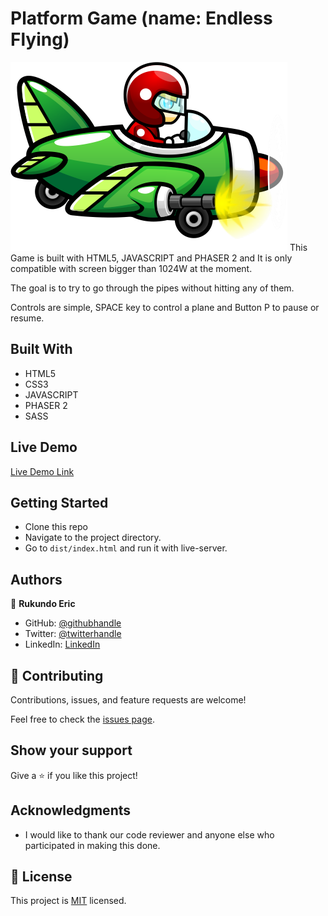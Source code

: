 # Platform Game (name: Endless Flying)
![Image](assets/images/plane.png)
This Game is built with HTML5, JAVASCRIPT and PHASER 2 and It is only compatible with screen bigger than 1024W at the moment. 

The goal is to try to go through the pipes without hitting any of them.

Controls are simple, SPACE key to control a plane and Button P to pause or resume. 

## Built With

- HTML5
- CSS3
- JAVASCRIPT
- PHASER 2
- SASS


## Live Demo

[Live Demo Link](https://rukundoeric.github.io/Endless-Flying/dist/)

## Getting Started

- Clone this repo
- Navigate to the project directory.
- Go to `dist/index.html` and run it with live-server.

## Authors

👤 **Rukundo Eric**

- GitHub: [@githubhandle](https://github.com/rukundoeric)
- Twitter: [@twitterhandle](https://twitter.com/rukundoeric005)
- LinkedIn: [LinkedIn](https://www.linkedin.com/in/rukundo-eric-000bba181/)

## 🤝 Contributing

Contributions, issues, and feature requests are welcome!

Feel free to check the [issues page](https://github.com/rukundoeric/todo-list/issues).

## Show your support

Give a ⭐️ if you like this project!

## Acknowledgments

- I would like to thank our code reviewer and anyone else who participated in making this done.

## 📝 License

This project is [MIT](./LICENCE) licensed.